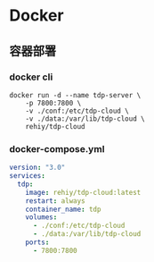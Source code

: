 # Docker
## 容器部署

### docker cli

```shell
docker run -d --name tdp-server \
    -p 7800:7800 \
    -v ./conf:/etc/tdp-cloud \
    -v ./data:/var/lib/tdp-cloud \
    rehiy/tdp-cloud
```

### docker-compose.yml

```yaml
version: "3.0"
services:
  tdp:
    image: rehiy/tdp-cloud:latest
    restart: always
    container_name: tdp
    volumes:
      - ./conf:/etc/tdp-cloud
      - ./data:/var/lib/tdp-cloud
    ports:
      - 7800:7800
```